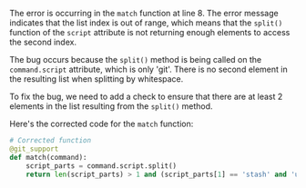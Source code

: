 The error is occurring in the `match` function at line 8. The error message indicates that the list index is out of range, which means that the `split()` function of the `script` attribute is not returning enough elements to access the second index.

The bug occurs because the `split()` method is being called on the `command.script` attribute, which is only 'git'. There is no second element in the resulting list when splitting by whitespace.

To fix the bug, we need to add a check to ensure that there are at least 2 elements in the list resulting from the `split()` method.

Here's the corrected code for the `match` function:

```python
# Corrected function
@git_support
def match(command):
    script_parts = command.script.split()
    return len(script_parts) > 1 and (script_parts[1] == 'stash' and 'usage:' in command.stderr)
```